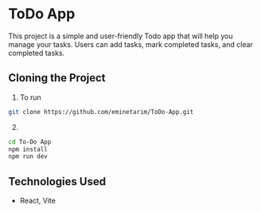 # ToDo App

This project is a simple and user-friendly Todo app that will help you manage your tasks. Users can add tasks, mark completed tasks, and clear completed tasks.

## Cloning the Project

1. To run

```bash
git clone https://github.com/eminetarim/ToDo-App.git
```
2. 

   ```bash
   cd To-Do App
   npm install
   npm run dev
   ```

## Technologies Used

- React, Vite